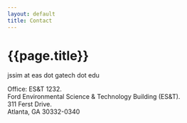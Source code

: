 ```yaml
---
layout: default
title: Contact
---
```

# {{page.title}}

jssim at eas dot gatech dot edu

Office: ES&T 1232.  
Ford Environmental Science & Technology Building (ES&T).  
311 Ferst Drive.  
Atlanta, GA 30332-0340
